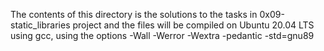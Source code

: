 The contents of this directory is the solutions to the tasks in 0x09-static_libraries project and the files will be compiled on Ubuntu 20.04 LTS using gcc, using the options -Wall -Werror -Wextra -pedantic -std=gnu89
